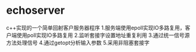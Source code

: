 # echoserver
c++实现的一个简单回射客户服务器程序
1.服务端使用epoll实现IO多路复用，客户端使用poll实现IO多路复用
2.监听套接字设置地址重复利用
3.通过统一信号源方法处理信号
4.通过getopt分析输入参数
5.采用非阻塞套接字